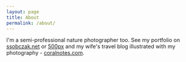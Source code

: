 ```yaml
---
layout: page
title: About
permalink: /about/
---
```


I'm a semi-professional nature photographer too.
See my portfolio on [ssobczak.net](http://ssobczak.net/) or [500px](https://500px.com/szymonsobczak) and my wife's travel blog illustrated with my photography -  [coralnotes.com](http://coralnotes.com/pl/).
